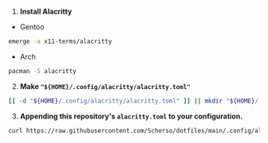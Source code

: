 1. **Install Alacritty**

- Gentoo

```bash
emerge -a x11-terms/alacritty
```

- Arch

```bash
pacman -S alacritty
```

2. **Make `"${HOME}/.config/alacritty/alacritty.toml"`**

```bash
[[ -d "${HOME}/.config/alacritty/alacritty.toml" ]] || mkdir "${HOME}/.config/alacritty/" ; touch "${HOME}/.config/alacritty/alacritty.toml"
```

3. **Appending this repository's `alacritty.toml` to your configuration.**

```bash
curl https://raw.githubusercontent.com/Scherso/dotfiles/main/.config/alacritty/alacritty.toml > "${HOME}/.config/alacritty/alacritty.toml"
```

[alacritty]: https://alacritty.org
